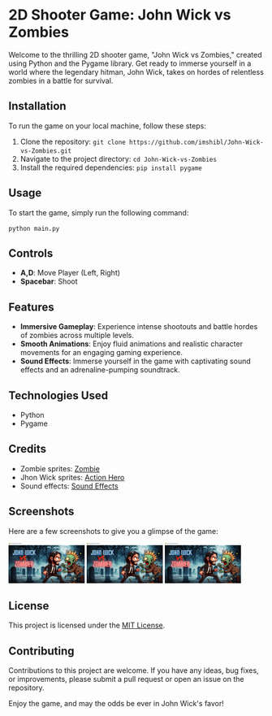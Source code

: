 # 2D Shooter Game: John Wick vs Zombies

Welcome to the thrilling 2D shooter game, "John Wick vs Zombies," created using Python and the Pygame library. Get ready to immerse yourself in a world where the legendary hitman, John Wick, takes on hordes of relentless zombies in a battle for survival.


## Installation

To run the game on your local machine, follow these steps:

1. Clone the repository: `git clone https://github.com/imshibl/John-Wick-vs-Zombies.git`
2. Navigate to the project directory: `cd John-Wick-vs-Zombies`
3. Install the required dependencies: `pip install pygame`

## Usage

To start the game, simply run the following command:

```
python main.py
```

## Controls

- **A,D**: Move Player (Left, Right)
- **Spacebar**: Shoot

## Features

- **Immersive Gameplay**: Experience intense shootouts and battle hordes of zombies across multiple levels.
- **Smooth Animations**: Enjoy fluid animations and realistic character movements for an engaging gaming experience.
- **Sound Effects**: Immerse yourself in the game with captivating sound effects and an adrenaline-pumping soundtrack.

## Technologies Used

- Python
- Pygame

## Credits

- Zombie sprites: [Zombie](https://free-game-assets.itch.io/free-2d-game-zombie-sprite)
- Jhon Wick sprites: [Action Hero](https://www.gamedevmarket.net/asset/2d-action-hero-character)
- Sound effects: [Sound Effects](https://pixabay.com/)

## Screenshots

Here are a few screenshots to give you a glimpse of the game:

<img width="150" src="https://raw.githubusercontent.com/imshibl/John-Wick-vs-Zombies/main/screenshots/1.png"/> 
<img width="150" src="https://raw.githubusercontent.com/imshibl/John-Wick-vs-Zombies/main/screenshots/1.png"/> 
<img width="150" src="https://raw.githubusercontent.com/imshibl/John-Wick-vs-Zombies/main/screenshots/1.png"/> 

## License

This project is licensed under the [MIT License](LICENSE).

## Contributing

Contributions to this project are welcome. If you have any ideas, bug fixes, or improvements, please submit a pull request or open an issue on the repository.

Enjoy the game, and may the odds be ever in John Wick's favor!